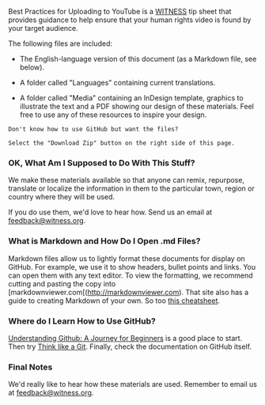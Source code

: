 Best Practices for Uploading to YouTube is a [WITNESS](http://witness.org) tip sheet that provides guidance to help ensure that your human rights video is found by your target audience.

The following files are included:

* The English-language version of this document (as a Markdown file, see below).

* A folder called "Languages" containing current translations.

* A folder called "Media" containing an InDesign template, graphics to illustrate the text and a PDF showing our design of these materials. Feel free to use any of these resources to inspire your design.

``` Don't know how to use GitHub but want the files? ```

``` Select the "Download Zip" button on the right side of this page. ```

### OK, What Am I Supposed to Do With This Stuff?

We make these materials available so that anyone can remix, repurpose, translate or localize the information in them to the particular town, region or country where they will be used.

If you do use them, we'd love to hear how. Send us an email at feedback@witness.org.

### What is Markdown and How Do I Open .md Files?

Markdown files allow us to lightly format these documents for display on GitHub. For example, we use it to show headers, bullet points and links. You can open them with any text editor. To view the formatting, we recommend cutting and pasting the copy into [markdownviewer.com[(http://markdownviewer.com). That site also has a guide to creating Markdown of your own. So too [this cheatsheet](https://github.com/adam-p/markdown-here/wiki/Markdown-Cheatsheet).

### Where do I Learn How to Use GitHub?

[Understanding Github: A Journey for Beginners](http://readwrite.com/2013/09/30/understanding-github-a-journey-for-beginners-part-1) is a good place to start. Then try [Think like a Git](http://think-like-a-git.net/). Finally, check the documentation on GitHub itself.

### Final Notes

We'd really like to hear how these materials are used. Remember to email us at feedback@witness.org.

